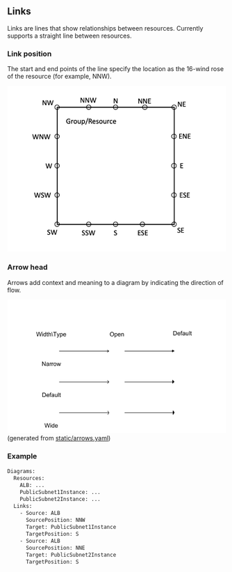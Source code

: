 ## Links

Links are lines that show relationships between resources. Currently supports a straight line between resources.

### Link position

The start and end points of the line specify the location as the 16-wind rose of the resource (for example, NNW).

![position](static/position.png)

### Arrow head

Arrows add context and meaning to a diagram by indicating the direction of flow.

![arrow head](static/arrows.png)
(generated from [static/arrows.yaml](static/arrows.yaml))

### Example
```
Diagrams:
  Resources:
    ALB: ...
    PublicSubnet1Instance: ...
    PublicSubnet2Instance: ...
  Links:
    - Source: ALB
      SourcePosition: NNW
      Target: PublicSubnet1Instance
      TargetPosition: S
    - Source: ALB
      SourcePosition: NNE
      Target: PublicSubnet2Instance
      TargetPosition: S
```
